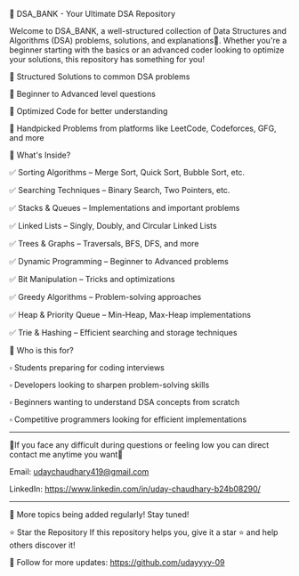 🚀 DSA_BANK - Your Ultimate DSA Repository

Welcome to DSA_BANK, a well-structured collection of Data Structures and Algorithms (DSA) problems, solutions, and explanations📌. Whether you're a beginner starting with the basics or an advanced coder looking to optimize your solutions, this repository has something for you!

🔹 Structured Solutions to common DSA problems

🔹 Beginner to Advanced level questions

🔹 Optimized Code for better understanding

🔹 Handpicked Problems from platforms like LeetCode, Codeforces, GFG, and more

📂 What's Inside?


✅ Sorting Algorithms – Merge Sort, Quick Sort, Bubble Sort, etc.

✅ Searching Techniques – Binary Search, Two Pointers, etc.

✅ Stacks & Queues – Implementations and important problems

✅ Linked Lists – Singly, Doubly, and Circular Linked Lists

✅ Trees & Graphs – Traversals, BFS, DFS, and more

✅ Dynamic Programming – Beginner to Advanced problems

✅ Bit Manipulation – Tricks and optimizations

✅ Greedy Algorithms – Problem-solving approaches

✅ Heap & Priority Queue – Min-Heap, Max-Heap implementations

✅ Trie & Hashing – Efficient searching and storage techniques

  🎯 Who is this for?

▫️ Students preparing for coding interviews

▫️ Developers looking to sharpen problem-solving skills

▫️ Beginners wanting to understand DSA concepts from scratch

▫️ Competitive programmers looking for efficient implementations

--------------------------------------------------------------------------------------------------------------

📣If you face any difficult during questions or feeling low you can direct contact me anytime you want🥰

Email: udaychaudhary419@gmail.com

LinkedIn: https://www.linkedin.com/in/uday-chaudhary-b24b08290/

---------------------------------------------------------------------------------------------------------------
📌 More topics being added regularly! Stay tuned!

⭐ Star the Repository
If this repository helps you, give it a star ⭐ and help others discover it!


📌 Follow for more updates: https://github.com/udayyyy-09
